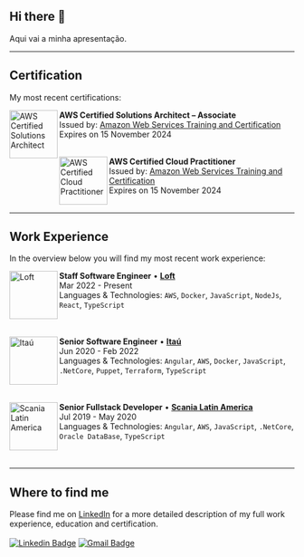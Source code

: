 ## Hi there 👋
Aqui vai a minha apresentação.

---

## Certification
My most recent certifications:

[<img align="left" height="85px" width="85px" alt="AWS Certified Solutions Architect" src="https://images.credly.com/size/110x110/images/4bc21d8b-4afe-4fbd-9a90-a9de8bf7b240/AWS-SolArchitect-Associate-2020.png"/>](https://www.credly.com/badges/d71fbbea-7ee9-4776-a3d9-4d42ea1e6da3/public_url/)

**AWS Certified Solutions Architect – Associate** \
Issued by: [Amazon Web Services Training and Certification](https://aws.amazon.com/training/) \
Expires on 15 November 2024 \
<br/>

[<img align="left" height="85px" width="85px" alt="AWS Certified Cloud Practitioner" src="https://images.credly.com/size/340x340/images/68468004-5a85-4f3b-bc58-590773979486/AWS-CloudPractitioner-2020.png"/>](https://www.credly.com/badges/f42fe6b3-a601-4219-880b-aeb72702a38f/public_url/)

**AWS Certified Cloud Practitioner** \
Issued by: [Amazon Web Services Training and Certification](https://aws.amazon.com/training/) \
Expires on 15 November 2024 \
<br/>

---

## Work Experience
In the overview below you will find my most recent work experience:

[<img align="left" height="85px" width="85px" alt="Loft" src="https://media-exp1.licdn.com/dms/image/C4D0BAQGiQ-QSd-etzg/company-logo_200_200/0/1628465595283?e=1651708800&v=beta&t=ttdN4SdIV4xNT3O7wjAkBxmUjL_tOciKWX9FpAQG3T8"/>](https://www.loft.com.br/)

**Staff Software Engineer** • [**Loft**](https://www.loft.com.br/) \
Mar 2022 - Present \
Languages & Technologies: `AWS`, `Docker`, `JavaScript`, `NodeJs`, `React`, `TypeScript` \
<br/>
<br/>

[<img align="left" height="85px" width="85px" alt="Itaú" src="https://media-exp1.licdn.com/dms/image/C560BAQGW-IXV9aAHAg/company-logo_200_200/0/1635286588644?e=1651708800&v=beta&t=j-3KeQVOAHWfaHhMEH25-vAe9isl_8m3_3w3NdEUufM"/>](https://www.itau.com.br/)

**Senior Software Engineer** • [**Itaú**](https://www.itau.com.br/) \
Jun 2020 - Feb 2022 \
Languages & Technologies: `Angular`, `AWS`, `Docker`, `JavaScript`, `.NetCore`, `Puppet`, `Terraform`, `TypeScript` \
<br/>
<br/>

[<img align="left" height="85px" width="85px" alt="Scania Latin America" src="https://media-exp1.licdn.com/dms/image/C4D0BAQHfClu1qxbSXw/company-logo_200_200/0/1581615543576?e=1651708800&v=beta&t=GC7agHgEsEaHPoHAwCeMDOT6rhwvfr5dwdBZVSTCisY"/>](https://www.scania.com/latinamerica/)

**Senior Fullstack Developer** • [**Scania Latin America**](https://www.scania.com/latinamerica/) \
Jul 2019 - May 2020 \
Languages & Technologies: `Angular`, `AWS`, `JavaScript`, `.NetCore`, `Oracle DataBase`, `TypeScript` \
<br/>
<br/>

---

## Where to find me
Please find me on [LinkedIn](https://www.linkedin.com/in/rodrigonappi/) for a more detailed description of my full work experience, education and certification. \
<br/>
[![Linkedin Badge](https://img.shields.io/badge/-rodrigonappi-blue?style=flat-square&logo=Linkedin&logoColor=white&link=https://www.linkedin.com/in/rodrigonappi/)](https://www.linkedin.com/in/rodrigonappi/) 
[![Gmail Badge](https://img.shields.io/badge/-rodrigo.nappi@gmail.com-c14438?style=flat-square&logo=Gmail&logoColor=white&link=mailto:rodrigo.nappi@gmail.com)](mailto:rodrigo.nappi@gmail.com)
<!--
**rnappi/rnappi** is a ✨ _special_ ✨ repository because its `README.md` (this file) appears on your GitHub profile.

Here are some ideas to get you started:

- 🔭 I’m currently working on ...
- 🌱 I’m currently learning ...
- 👯 I’m looking to collaborate on ...
- 🤔 I’m looking for help with ...
- 💬 Ask me about ...
- 📫 How to reach me: ...
- 😄 Pronouns: ...
- ⚡ Fun fact: ...
-->

